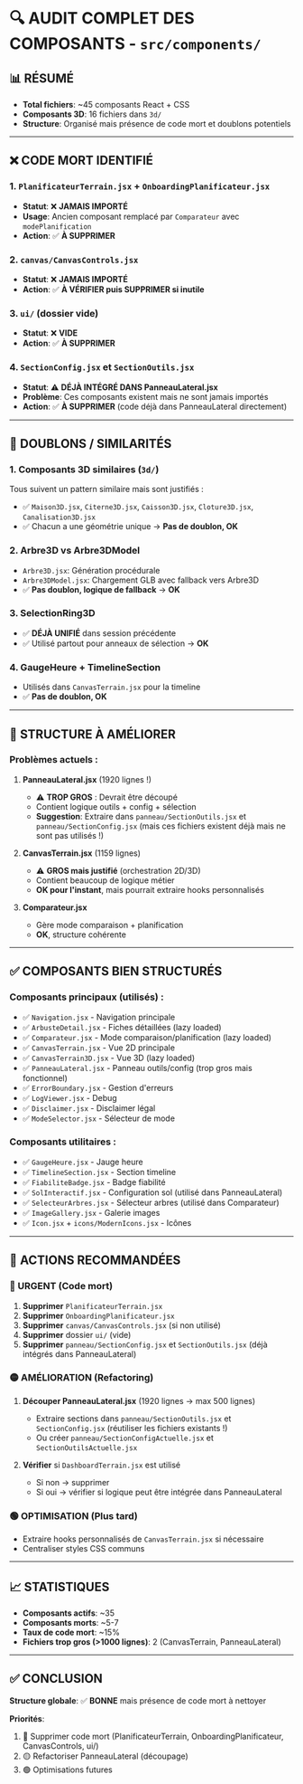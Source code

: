 # 🔍 AUDIT COMPLET DES COMPOSANTS - `src/components/`

## 📊 RÉSUMÉ
- **Total fichiers**: ~45 composants React + CSS
- **Composants 3D**: 16 fichiers dans `3d/`
- **Structure**: Organisé mais présence de code mort et doublons potentiels

---

## ❌ CODE MORT IDENTIFIÉ

### 1. `PlanificateurTerrain.jsx` + `OnboardingPlanificateur.jsx`
- **Statut**: ❌ **JAMAIS IMPORTÉ**
- **Usage**: Ancien composant remplacé par `Comparateur` avec `modePlanification`
- **Action**: ✅ **À SUPPRIMER**

### 2. `canvas/CanvasControls.jsx`
- **Statut**: ❌ **JAMAIS IMPORTÉ**
- **Action**: ✅ **À VÉRIFIER puis SUPPRIMER si inutile**

### 3. `ui/` (dossier vide)
- **Statut**: ❌ **VIDE**
- **Action**: ✅ **À SUPPRIMER**

### 4. `SectionConfig.jsx` et `SectionOutils.jsx`
- **Statut**: ⚠️ **DÉJÀ INTÉGRÉ DANS PanneauLateral.jsx**
- **Problème**: Ces composants existent mais ne sont jamais importés
- **Action**: ✅ **À SUPPRIMER** (code déjà dans PanneauLateral directement)

---

## 🔄 DOUBLONS / SIMILARITÉS

### 1. **Composants 3D similaires** (`3d/`)
Tous suivent un pattern similaire mais sont justifiés :
- ✅ `Maison3D.jsx`, `Citerne3D.jsx`, `Caisson3D.jsx`, `Cloture3D.jsx`, `Canalisation3D.jsx`
- ✅ Chacun a une géométrie unique → **Pas de doublon, OK**

### 2. **Arbre3D vs Arbre3DModel**
- `Arbre3D.jsx`: Génération procédurale
- `Arbre3DModel.jsx`: Chargement GLB avec fallback vers Arbre3D
- ✅ **Pas doublon, logique de fallback** → **OK**

### 3. **SelectionRing3D**
- ✅ **DÉJÀ UNIFIÉ** dans session précédente
- ✅ Utilisé partout pour anneaux de sélection → **OK**

### 4. **GaugeHeure + TimelineSection**
- Utilisés dans `CanvasTerrain.jsx` pour la timeline
- ✅ **Pas de doublon, OK**

---

## 📁 STRUCTURE À AMÉLIORER

### Problèmes actuels :
1. **PanneauLateral.jsx** (1920 lignes !)
   - ⚠️ **TROP GROS** : Devrait être découpé
   - Contient logique outils + config + sélection
   - **Suggestion**: Extraire dans `panneau/SectionOutils.jsx` et `panneau/SectionConfig.jsx` (mais ces fichiers existent déjà mais ne sont pas utilisés !)

2. **CanvasTerrain.jsx** (1159 lignes)
   - ⚠️ **GROS mais justifié** (orchestration 2D/3D)
   - Contient beaucoup de logique métier
   - **OK pour l'instant**, mais pourrait extraire hooks personnalisés

3. **Comparateur.jsx**
   - Gère mode comparaison + planification
   - **OK**, structure cohérente

---

## ✅ COMPOSANTS BIEN STRUCTURÉS

### Composants principaux (utilisés) :
- ✅ `Navigation.jsx` - Navigation principale
- ✅ `ArbusteDetail.jsx` - Fiches détaillées (lazy loaded)
- ✅ `Comparateur.jsx` - Mode comparaison/planification (lazy loaded)
- ✅ `CanvasTerrain.jsx` - Vue 2D principale
- ✅ `CanvasTerrain3D.jsx` - Vue 3D (lazy loaded)
- ✅ `PanneauLateral.jsx` - Panneau outils/config (trop gros mais fonctionnel)
- ✅ `ErrorBoundary.jsx` - Gestion d'erreurs
- ✅ `LogViewer.jsx` - Debug
- ✅ `Disclaimer.jsx` - Disclaimer légal
- ✅ `ModeSelector.jsx` - Sélecteur de mode

### Composants utilitaires :
- ✅ `GaugeHeure.jsx` - Jauge heure
- ✅ `TimelineSection.jsx` - Section timeline
- ✅ `FiabiliteBadge.jsx` - Badge fiabilité
- ✅ `SolInteractif.jsx` - Configuration sol (utilisé dans PanneauLateral)
- ✅ `SelecteurArbres.jsx` - Sélecteur arbres (utilisé dans Comparateur)
- ✅ `ImageGallery.jsx` - Galerie images
- ✅ `Icon.jsx` + `icons/ModernIcons.jsx` - Icônes

---

## 🎯 ACTIONS RECOMMANDÉES

### 🔴 URGENT (Code mort)
1. **Supprimer** `PlanificateurTerrain.jsx`
2. **Supprimer** `OnboardingPlanificateur.jsx`
3. **Supprimer** `canvas/CanvasControls.jsx` (si non utilisé)
4. **Supprimer** dossier `ui/` (vide)
5. **Supprimer** `panneau/SectionConfig.jsx` et `SectionOutils.jsx` (déjà intégrés dans PanneauLateral)

### 🟡 AMÉLIORATION (Refactoring)
1. **Découper PanneauLateral.jsx** (1920 lignes → max 500 lignes)
   - Extraire sections dans `panneau/SectionOutils.jsx` et `SectionConfig.jsx` (réutiliser les fichiers existants !)
   - Ou créer `panneau/SectionConfigActuelle.jsx` et `SectionOutilsActuelle.jsx`

2. **Vérifier** si `DashboardTerrain.jsx` est utilisé
   - Si non → supprimer
   - Si oui → vérifier si logique peut être intégrée dans PanneauLateral

### 🟢 OPTIMISATION (Plus tard)
- Extraire hooks personnalisés de `CanvasTerrain.jsx` si nécessaire
- Centraliser styles CSS communs

---

## 📈 STATISTIQUES

- **Composants actifs**: ~35
- **Composants morts**: ~5-7
- **Taux de code mort**: ~15%
- **Fichiers trop gros (>1000 lignes)**: 2 (CanvasTerrain, PanneauLateral)

---

## ✅ CONCLUSION

**Structure globale**: ✅ **BONNE** mais présence de code mort à nettoyer

**Priorités**:
1. 🔴 Supprimer code mort (PlanificateurTerrain, OnboardingPlanificateur, CanvasControls, ui/)
2. 🟡 Refactoriser PanneauLateral (découpage)
3. 🟢 Optimisations futures

